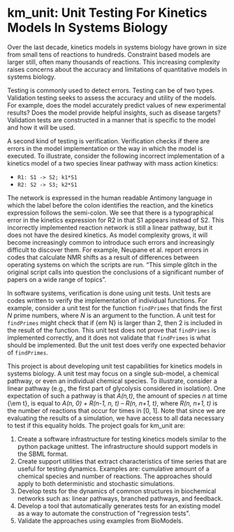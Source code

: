 # km_unit: Unit Testing For Kinetics Models In Systems Biology


Over the last decade, kinetics models in systems biology have grown in size from small tens of reactions to hundreds. Constraint based models are larger still, often many thousands of reactions. This increasing complexity raises concerns about the accuracy and limitations of quantitative models in systems biology.

Testing is commonly used to detect errors. Testing can be of two types. Validation testing seeks to assess the accuracy and utility of the models. For example, does the model accurately predict values of new experimental results? Does the model provide helpful insights, such as disease targets? Validation tests are constructed in a manner that is specific to the model and how it will be used.

A second kind of testing is verification. Verification checks if there are errors in the model implementation or the way in which the model is executed. To illustrate, consider the following incorrect implementation of a kinetics model of a two species linear pathway with mass action kinetics:

- ``R1: S1 -> S2; k1*S1``
- ``R2: S2 -> S3; k2*S1``

The network is expressed in the human readable Antimony language in which the label before the colon identifies the reaction, and the kinetics expression follows the semi-colon. We see that there is a typographical error in the kinetics expression for R2 in that S1 appears instead of S2. This incorrectly implemented reaction network is still a linear pathway, but it does not have the desired kinetics. As model complexity grows, it will become increasingly common to introduce such errors and increasingly difficult to discover them. For example, Neupane et al. report errors in codes that calculate NMR shifts as a result  of differences between operating systems on which the scripts are run. “This simple glitch in the original script calls into question the conclusions of a significant number of papers on a wide range of topics”.

In software systems, verification is done using unit tests. Unit tests are codes written to verify the implementation of individual functions. For example, consider a unit test for the function ``findPrimes`` that finds the first *N* prime numbers, where *N* is an argument to the function. A unit test for ``findPrimes`` might check that if \{em N} is larger than 2, then 2 is included in the result of the function. This unit test does not prove that ``findPrimes`` is implemented correctly, and it does not validate that ``findPrimes`` is what should be implemented. But the unit test does verify one expected behavior of ``findPrimes``.

This project is about developing unit test capabilities for kinetics models in systems biology. A unit test may focus on a single sub-model, a chemical pathway, or even an individual chemical species. To illustrate, consider a linear pathway (e.g., the first part of glycolysis considered in isolation). One expectation of such a pathway is that *A(n,t)*, the amount of species *n* at time {\em t}, is equal to *A(n, 0) + R(n-1, n, t) – R(n, n+1, t)*, where *R(n, n+1, t)* is the number of reactions that occur for times in [0, 1]. Note that since we are evaluating the results of a simulation, we have access to all data necessary to test if this equality holds.
The project goals for km_unit are:

1.	Create a software infrastructure for testing kinetics models similar to the python package unittest. The infrastructure should support models in the SBML format.
2.	Create support utilities that extract characteristics of time series that are useful for testing dynamics. Examples are: cumulative amount of a chemical species and number of reactions. The approaches should apply to both deterministic and stochastic simulations.
3.	Develop tests for the dynamics of common structures in biochemical networks such as: linear pathways, branched pathways, and feedback.
4.	Develop a tool that automatically generates tests for an existing model as a way to automate the construction of "regression tests".
5.	Validate the approaches using examples from BioModels.


